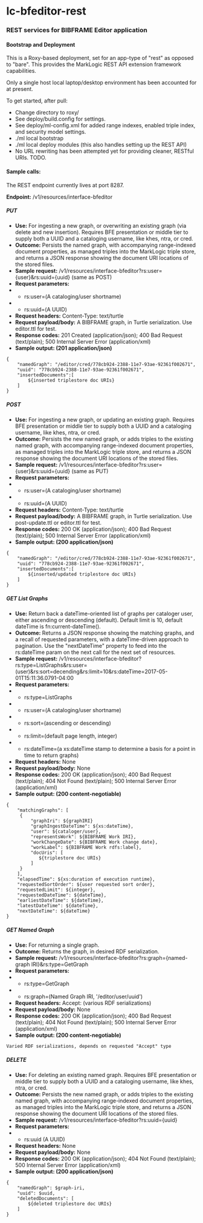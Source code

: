 # lc-bfeditor-rest


### REST services for BIBFRAME Editor application

#### Bootstrap and Deployment

This is a Roxy-based deployment, set for an app-type of "rest" as opposed to "bare".  This provides the MarkLogic REST API extension framework capabilities.

Only a single host local laptop/desktop environment has been accounted for at present.

To get started, after pull:

* Change directory to roxy/
* See deploy/build.config for settings.
* See deploy/ml-config.xml for added range indexes, enabled triple index, and security model settings.
* ./ml local bootstrap
* ./ml local deploy modules (this also handles setting up the REST API)
* No URL rewriting has been attempted yet for providing cleaner, RESTful URIs.  TODO.

#### Sample calls:

The REST endpoint currently lives at port 8287.

__Endpoint:__ /v1/resources/interface-bfeditor

##### PUT 

* __Use:__ For ingesting a new graph, or overwriting an existing graph (via delete and new insertion).  Requires BFE presentation or middle tier to supply both a UUID and a cataloging username, like khes, ntra, or cred.
* __Outcome:__ Persists the named graph, with accompanying range-indexed document properties, as managed triples into the MarkLogic triple store, and returns a JSON response showing the document URI locations of the stored files.
* __Sample request:__ /v1/resources/interface-bfeditor?rs:user={user}&rs:uuid={uuid} (same as POST)
* __Request parameters:__
* * rs:user=(A cataloging/user shortname)
* * rs:uuid=(A UUID)
* __Request headers:__ Content-Type: text/turtle 
* __Request payload/body:__ A BIBFRAME graph, in Turtle serialization.  Use editor.ttl for test.
* __Response codes:__ 201 Created (application/json); 400 Bad Request (text/plain); 500 Internal Server Error (application/xml)
* __Sample output: (201 application/json)__  

```
{
    "namedGraph": "/editor/cred/778cb924-2388-11e7-93ae-92361f002671",
    "uuid": "778cb924-2388-11e7-93ae-92361f002671",
    "insertedDocuments":[
    	${inserted triplestore doc URIs}
    ]
}
```

##### POST

* __Use:__ For ingesting a new graph, or updating an existing graph.  Requires BFE presentation or middle tier to supply both a UUID and a cataloging username, like khes, ntra, or cred.
* __Outcome:__ Persists the new named graph, or adds triples to the existing named graph, with accompanying range-indexed document properties, as managed triples into the MarkLogic triple store, and returns a JSON response showing the document URI locations of the stored files.
* __Sample request:__ /v1/resources/interface-bfeditor?rs:user={user}&rs:uuid={uuid} (same as PUT)
* __Request parameters:__
* * rs:user=(A cataloging/user shortname)
* * rs:uuid=(A UUID)
* __Request headers:__ Content-Type: text/turtle 
* __Request payload/body:__ A BIBFRAME graph, in Turtle serialization. Use post-update.ttl or editor.ttl for test.
* __Response codes:__ 200 OK (application/json); 400 Bad Request (text/plain); 500 Internal Server Error (application/xml)
* __Sample output: (200 application/json)__  

```
{
    "namedGraph": "/editor/cred/778cb924-2388-11e7-93ae-92361f002671",
    "uuid": "778cb924-2388-11e7-93ae-92361f002671",
    "insertedDocuments":[
    	${inserted/updated triplestore doc URIs}
    ]
}
```

##### GET List Graphs

* __Use:__ Return back a dateTime-oriented list of graphs per cataloger user, either ascending or descending (default).  Default limit is 10, default dateTime is fn:current-dateTime().
* __Outcome:__ Returns a JSON response showing the matching graphs, and a recall of requested parameters, with a dateTime-driven approach to pagination.  Use the "nextDateTime" property to feed into the rs:dateTime param on the next call for the next set of resources.
* __Sample request:__ /v1/resources/interface-bfeditor?rs:type=ListGraphs&rs:user=(user)&rs:sort=decending&rs:limit=10&rs:dateTime=2017-05-01T15:11:36.0791-04:00
* __Request parameters:__
* * rs:type=ListGraphs
* * rs:user=(A cataloging/user shortname)
* * rs:sort=(ascending or descending)
* * rs:limit=(default page length, integer)
* * rs:dateTime=(a xs:dateTime stamp to determine a basis for a point in time to return graphs)
* __Request headers:__ None 
* __Request payload/body:__ None
* __Response codes:__ 200 OK (application/json); 400 Bad Request (text/plain); 404 Not Found (text/plain); 500 Internal Server Error (application/xml)
* __Sample output: (200 content-negotiable)__ 

```
{
    "matchingGraphs": [
     {
         "graphIri": ${graphIRI}
         "graphIngestDateTime": ${xs:dateTime},
         "user": ${cataloger/user},
         "representsWork": ${BIBFRAME Work IRI},
         "workChangeDate": ${BIBFRAME Work change date},
         "workLabel": ${BIBFRAME Work rdfs:label},
         "docUris": [
         	${triplestore doc URIs}
         ]
     }
    ],
    "elapsedTime": ${xs:duration of execution runtime},
    "requestedSortOrder": ${user requested sort order},
    "requestedLimit": ${integer},
    "requestedDateTime": ${dateTime},
    "earliestDateTime": ${dateTime},
    "latestDateTime": ${dateTime},
    "nextDateTime": ${dateTime}
}

```

##### GET Named Graph

* __Use:__ For returning a single graph.
* __Outcome:__ Returns the graph, in desired RDF serialization.
* __Sample request:__ /v1/resources/interface-bfeditor?rs:graph={named-graph IRI}&rs:type=GetGraph
* __Request parameters:__
* * rs:type=GetGraph
* * rs:graph=(Named Graph IRI, '/editor/user/uuid')
* __Request headers:__ Accept: (various RDF serializations) 
* __Request payload/body:__ None
* __Response codes:__ 200 OK (application/json); 400 Bad Request (text/plain); 404 Not Found (text/plain); 500 Internal Server Error (application/xml)
* __Sample output: (200 content-negotiable)__ 

```
Varied RDF serializations, depends on requested "Accept" type

```

##### DELETE

* __Use:__ For deleting an existing named graph.  Requires BFE presentation or middle tier to supply both a UUID and a cataloging username, like khes, ntra, or cred.
* __Outcome:__ Persists the new named graph, or adds triples to the existing named graph, with accompanying range-indexed document properties, as managed triples into the MarkLogic triple store, and returns a JSON response showing the document URI locations of the stored files.
* __Sample request:__ /v1/resources/interface-bfeditor?rs:uuid={uuid} 
* __Request parameters:__
* * rs:uuid (A UUID)
* __Request headers:__ None 
* __Request payload/body:__ None
* __Response codes:__ 200 OK (application/json); 404 Not Found (text/plain); 500 Internal Server Error (application/xml)
* __Sample output: (200 application/json)__ 

```
{
    "namedGraph": $graph-iri, 
    "uuid": $uuid, 
    "deletedDocuments": [
    	${deleted triplestore doc URIs}
    ]
}

```
